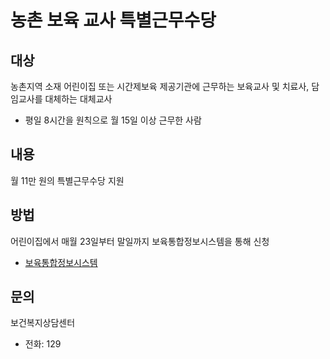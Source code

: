 # 농촌 보육 교사 특별근무수당

## 대상
농촌지역 소재 어린이집 또는 시간제보육 제공기관에 근무하는 보육교사 및 치료사, 담임교사를 대체하는 대체교사
- 평일 8시간을 원칙으로 월 15일 이상 근무한 사람 

## 내용
월 11만 원의 특별근무수당 지원 

## 방법
어린이집에서 매월 23일부터 말일까지 보육통합정보시스템을 통해 신청
- [보육통합정보시스템](https://cpms.childcare.go.kr)

## 문의
보건복지상담센터
- 전화: 129
